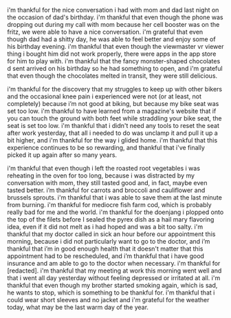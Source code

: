 i'm thankful for the nice conversation i had with mom and dad last night on the occasion of dad's birthday. i'm thankful that even though the phone was dropping out during my call with mom because her cell booster was on the fritz, we were able to have a nice conversation. i'm grateful that even though dad had a shitty day, he was able to feel better and enjoy some of his birthday evening. i'm thankful that even though the viewmaster vr viewer thing i bought him did not work properly, there were apps in the app store for him to play with. i'm thankful that the fancy monster-shaped chocolates d sent arrived on his birthday so he had something to open, and i'm grateful that even though the chocolates melted in transit, they were still delicious.

i'm thankful for the discovery that my struggles to keep up with other bikers and the occasional knee pain i experienced were not (or at least, not completely) because i’m not good at biking, but because my bike seat was set too low. i'm thankful to have learned from a magazine's website that if you can touch the ground with both feet while straddling your bike seat, the seat is set too low. i'm thankful that i didn't need any tools to reset the seat after work yesterday, that all i needed to do was unclamp it and pull it up a bit higher, and i'm thankful for the way i glided home. i'm thankful that this experience continues to be so rewarding, and thankful that i've finally picked it up again after so many years.

i'm thankful that even though i left the roasted root vegetables i was reheating in the oven for too long, because i was distracted by my conversation with mom, they still tasted good and, in fact, maybe even tasted better. i’m thankful for carrots and broccoli and cauliflower and brussels sprouts. i'm thankful that i was able to save them at the last minute from burning. i'm thankful for mediocre fish farm cod, which is probably really bad for me and the world. i'm thankful for the doenjang i plopped onto the top of the filets before I sealed the pyrex dish as a hail mary flavoring idea, even if it did not melt as i had hoped and was a bit too salty. i'm thankful that my doctor called in sick an hour before our appointment this morning, because i did not particularly want to go to the doctor, and i’m thankful that i’m in good enough health that it doesn't matter that this appointment had to be rescheduled, and i’m thankful that i have good insurance and am able to go to the doctor when necessary. i'm thankful for [redacted]. i'm thankful that my meeting at work this morning went well and that i went all day yesterday without feeling depressed or irritated at all. i'm thankful that even though my brother started smoking again, which is sad, he wants to stop, which is something to be thankful for. i'm thankful that i could wear short sleeves and no jacket and i'm grateful for the weather today, what may be the last warm day of the year.
